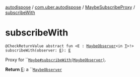 [autodispose](../../index.md) / [com.uber.autodispose](../index.md) / [MaybeSubscribeProxy](index.md) / [subscribeWith](./subscribe-with.md)

# subscribeWith

`@CheckReturnValue abstract fun <E : `[`MaybeObserver`](http://reactivex.io/RxJava/2.x/javadoc/io/reactivex/MaybeObserver.html)`<in `[`T`](index.md#T)`>!> subscribeWith(observer: `[`E`](subscribe-with.md#E)`): `[`E`](subscribe-with.md#E)

Proxy for ``[`Maybe#subscribeWith(MaybeObserver)`](http://reactivex.io/RxJava/2.x/javadoc/io/reactivex/Maybe.html#subscribeWith(E)).

**Return**
[E](subscribe-with.md#E): a ``[`MaybeObserver`](http://reactivex.io/RxJava/2.x/javadoc/io/reactivex/MaybeObserver.html)

